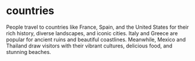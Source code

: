 # countries
People travel to countries like France, Spain, and the United States for their rich history, diverse landscapes, and iconic cities. Italy and Greece are popular for ancient ruins and beautiful coastlines. Meanwhile, Mexico and Thailand draw visitors with their vibrant cultures, delicious food, and stunning beaches.
